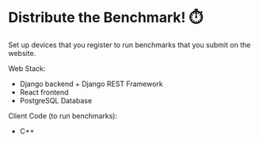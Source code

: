 # Distribute the Benchmark! :stopwatch:
Set up devices that you register to run benchmarks that you submit on the website.

Web Stack:
- Django backend + Django REST Framework
- React frontend
- PostgreSQL Database

Client Code (to run benchmarks):
- C++
